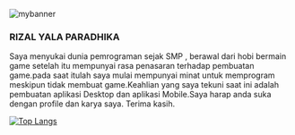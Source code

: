 ![mybanner](https://github.com/rizalyala/rizalyala/assets/62783459/7fc9c36d-0c6b-485e-9ba8-09742f96889d)

### RIZAL YALA PARADHIKA 

Saya menyukai dunia pemrograman sejak SMP , berawal dari hobi bermain game setelah itu mempunyai rasa penasaran terhadap pembuatan game.pada saat itulah saya mulai mempunyai minat untuk memprogram meskipun tidak membuat game.Keahlian yang saya tekuni saat ini adalah pembuatan aplikasi Desktop dan aplikasi Mobile.Saya harap anda suka dengan profile dan karya saya. Terima kasih.

[![Top Langs](https://github-readme-stats-git-masterrstaa-rickstaa.vercel.app/api/top-langs/?username=rizalyala)](https://github.com/rizalyala/github-readme-stats)
